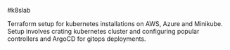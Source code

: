 #k8slab

Terraform setup for kubernetes installations on AWS, Azure and Minikube. Setup involves crating kubernetes cluster and configuring popular controllers and ArgoCD for gitops deployments.
